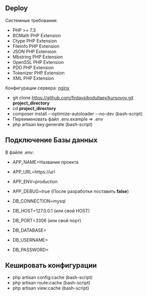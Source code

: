 ## Deploy

Системные требования: 
- PHP >= 7.3
- BCMath PHP Extension
- Ctype PHP Extension
- Fileinfo PHP Extension
- JSON PHP Extension
- Mbstring PHP Extension
- OpenSSL PHP Extension
- PDO PHP Extension 
- Tokenizer PHP Extension 
- XML PHP Extension

Конфигурации сервера:
[nginx](https://laravel.com/docs/8.x/deployment#nginx)

- git clone https://github.com/firdavsibodullaev/kursovoy.git **project_directory**
- cd **project_directory**
- composer install --optimize-autoloader --no-dev (bash-script)
- Переименовать файл .env.example => .env
- php artisan key:generate (bash-script)

## Подключение Базы данных

В файле .env:

- APP_NAME=Название проекта
- APP_URL=https://url
- APP_ENV=production
- APP_DEBUG=true (После разработки поставить **false**)


- DB_CONNECTION=mysql
- DB_HOST=127.0.0.1 (или свой HOST)
- DB_PORT=3306 (или свой порт)
- DB_DATABASE=
- DB_USERNAME=
- DB_PASSWORD=

## Кешировать конфигурации

- php artisan config:cache (bash-script)
- php artisan route:cache (bash-script)
- php artisan view:cache (bash-script)
